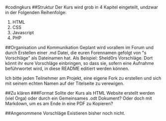 #codingkurs
##Struktur
Der Kurs wird grob in 4 Kapitel eingeteilt, undzwar in der Folgenden Reihenfolge:

1. HTML
2. CSS
3. Javascript
4. PHP

##Organisation und Kommunikation
Geplant wird vorallem im Forum und durch Erstellen einer .md Datei, die euren Forennamen gefolgt von "s Vorschläge" als Dateinamen hat. Als Beispiel: Sheld0rs Vorschläge. Dort könnt ihr eure Vorschläge einbringen, so dass sie, sofern eine Aufnahme beführwortet wird, in diese README editiert werden können.

Ich bitte jeden Teilnehmer am Projekt, eine eigene Fork zu erstellen und sich mit seinem echten Namen auf der Titelseite zu verewigen.

##Zu klären
###Format
Sollte der Kurs als HTML Website erstellt werden (viel Orga) oder durch ein Gemeinsames .odt Dokument? Oder doch mit Markdown, um es am Ende in eine PDF zu Kopieren?

##Angenommene Vorschläge
Existieren bisher noch nicht.
